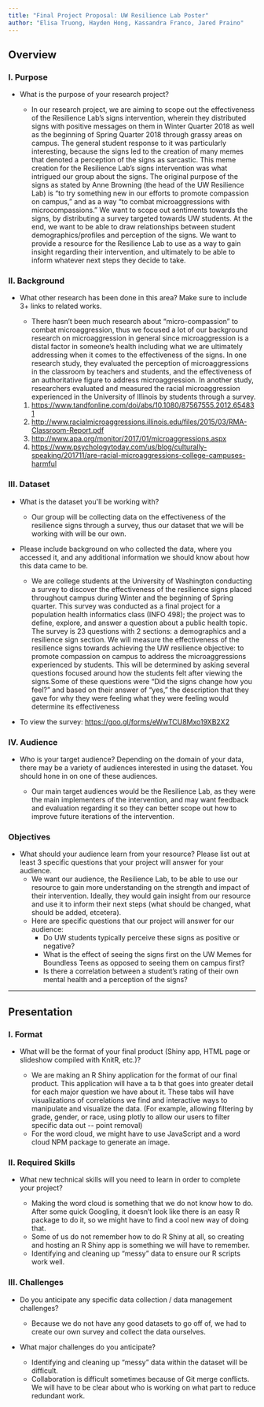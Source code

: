 ```yaml
---
title: "Final Project Proposal: UW Resilience Lab Poster"
author: "Elisa Truong, Hayden Hong, Kassandra Franco, Jared Praino"
---
```



## Overview

### I. Purpose

- What is the purpose of your research project?

    - In our research project, we are aiming to scope out the effectiveness of the Resilience Lab’s signs intervention, wherein they distributed signs with positive messages on them in Winter Quarter 2018 as well as the beginning of Spring Quarter 2018 through grassy areas on campus. The general student response to it was particularly interesting, because the signs led to the creation of many memes that denoted a perception of the signs as sarcastic. This meme creation for the Resilience Lab’s signs intervention was what intrigued our group about the signs. The original purpose of the signs as stated by Anne Browning (the head of the UW Resilience Lab) is “to try something new in our efforts to promote compassion on campus,” and as a way “to combat microaggressions with microcompassions.” We want to scope out sentiments towards the signs, by distributing a survey targeted towards UW students. At the end, we want to be able to draw relationships between student demographics/profiles and perception of the signs. We want to provide a resource for the Resilience Lab to use as a way to gain insight regarding their intervention, and ultimately to be able to inform whatever next steps they decide to take. 

### II. Background

- What other research has been done in this area? Make sure to include 3+ links to related works.  

    - There hasn’t been much research about “micro-compassion” to combat microaggression, thus we focused a lot of our background research on microaggression in general since microaggression is a distal factor in someone’s health including what we are ultimately addressing when it comes to the effectiveness of the signs. In one research study, they evaluated the perception of microaggressions in the classroom by teachers and students, and the effectiveness of an authoritative figure to address microaggression. In another study, researchers evaluated and measured the racial microaggression experienced in the University of Illinois by students through a survey.

  1. https://www.tandfonline.com/doi/abs/10.1080/87567555.2012.654831 
  2. http://www.racialmicroaggressions.illinois.edu/files/2015/03/RMA-Classroom-Report.pdf 
  3. http://www.apa.org/monitor/2017/01/microaggressions.aspx 
  4. https://www.psychologytoday.com/us/blog/culturally-speaking/201711/are-racial-microaggressions-college-campuses-harmful 


### III. Dataset

- What is the dataset you'll be working with?

    - Our group will be collecting data on the effectiveness of the resilience signs through a survey, thus our dataset that we will be working with will be our own.

- Please include background on who collected the data, where you accessed it, and any additional information we should know about how this data came to be.

    - We are college students at the University of Washington conducting a survey to discover the effectiveness of the resilience signs placed throughout campus during Winter and the beginning of Spring quarter. This survey was conducted as a final project for a population health informatics class (INFO 498); the project was to define, explore, and answer a question about a public health topic. The survey is 23 questions with 2 sections: a demographics and a resilience sign section. We will measure the effectiveness of the resilience signs towards achieving the UW resilience objective: to promote compassion on campus to address the microaggressions experienced by students. This will be determined by asking several questions focused around how the students felt after viewing the signs.Some of these questions were “Did the signs change how you feel?” and based on their answer of “yes,” the description that they gave for why they were feeling what they were feeling would determine its effectiveness 

- To view the survey: https://goo.gl/forms/eWwTCU8Mxo19XB2X2


### IV. Audience

- Who is your target audience?  Depending on the domain of your data, there may be a variety of audiences interested in using the dataset. You should hone in on one of these audiences.

    - Our main target audiences would be the Resilience Lab, as they were the main implementers of the intervention, and may want feedback and evaluation regarding it so they can better scope out how to improve future iterations of the intervention.



### Objectives

- What should your audience learn from your resource? Please list out at least 3 specific questions that your project will answer for your audience.
    - We want our audience, the Resilience Lab, to be able to use our resource to gain more understanding on the strength and impact of their intervention. Ideally, they would gain insight from our resource and use it to inform their next steps (what should be changed, what should be added, etcetera).
    - Here are specific questions that our project will answer for our audience:
        - Do UW students typically perceive these signs as positive or negative?
        - What is the effect of seeing the signs first on the UW Memes for Boundless Teens as opposed to seeing them on campus first?
        - Is there a correlation between a student’s rating of their own mental health and a perception of the signs?

-----------

## Presentation

### I. Format

- What will be the format of your final product (Shiny app, HTML page or slideshow compiled with KnitR, etc.)?

    - We are making an R Shiny application for the format of our final product. This application will have a ta b that goes into greater detail for each major question we have about it. These tabs will have visualizations of correlations we find and interactive ways to manipulate and visualize the data. (For example, allowing filtering by grade, gender, or race, using plotly to allow our users to filter specific data out -- point removal)
    - For the word cloud, we might have to use JavaScript and a word cloud NPM package to generate an image. 


### II. Required Skills

- What new technical skills will you need to learn in order to complete your project?

    - Making the word cloud is something that we do not know how to do. After some quick Googling, it doesn’t look like there is an easy R package to do it, so we might have to find a cool new way of doing that.
    - Some of us do not remember how to do R Shiny at all, so creating and hosting an R Shiny app is something we will have to remember. 
    - Identifying and cleaning up “messy” data to ensure our R scripts work well. 


### III. Challenges

- Do you anticipate any specific data collection / data management challenges?

    - Because we do not have any good datasets to go off of, we had to create our own survey and collect the data ourselves. 

- What major challenges do you anticipate? 

    - Identifying and cleaning up  “messy” data within the dataset will be difficult. 
    - Collaboration is difficult sometimes because of Git merge conflicts. We will have to be clear about who is working on what part to reduce redundant work. 



